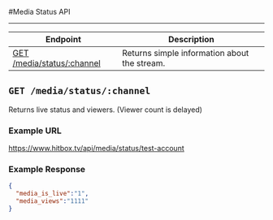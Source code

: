 #Media Status API 
***

| Endpoint | Description |
| ---- | --------------- |
| [GET /media/status/:channel](/video/media/status/index.md#get-mediastatuschannel) | Returns simple information about the stream. |

## `GET /media/status/:channel`

Returns live status and viewers. (Viewer count is delayed)

### Example URL

https://www.hitbox.tv/api/media/status/test-account

### Example Response 

```json
{
  "media_is_live":"1",
  "media_views":"1111"
}
```

